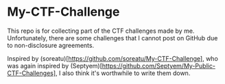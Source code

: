 # My-CTF-Challenge

This repo is for collecting part of the CTF challenges made by me. Unfortunately, there are some challenges that I cannot post on GitHub due to non-disclosure agreements.

Inspired by (soreatu)[https://github.com/soreatu/My-CTF-Challenge], who was again inspired by (Septyem)[https://github.com/Septyem/My-Public-CTF-Challenges], I also think it's worthwhile to write them down.
